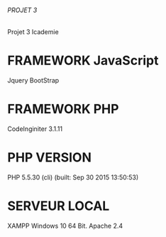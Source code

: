 ###### PROJET 3 ######
 Projet 3 Icademie

# FRAMEWORK JavaScript
Jquery
BootStrap

# FRAMEWORK PHP 
CodeInginiter 3.1.11 

# PHP VERSION 
PHP 5.5.30 (cli) (built: Sep 30 2015 13:50:53) 

# SERVEUR LOCAL
XAMPP
Windows 10 64 Bit. 
Apache 2.4 

